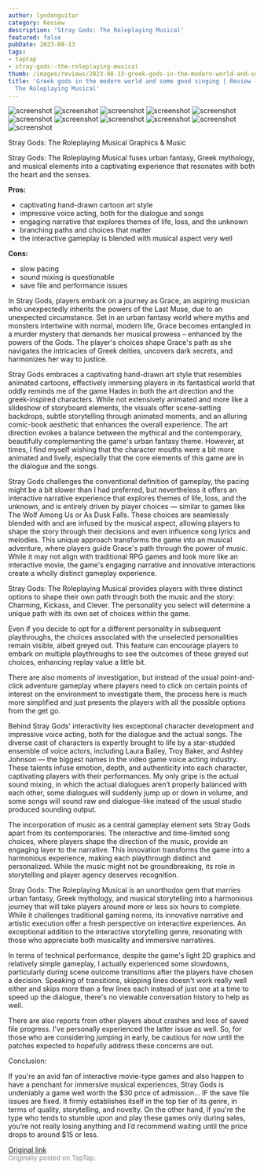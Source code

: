 ```yaml
---
author: lyndonguitar
category: Review
description: 'Stray Gods: The Roleplaying Musical'
featured: false
pubDate: 2023-08-13
tags:
- taptap
- stray-gods:-the-roleplaying-musical
thumb: /images/reviews/2023-08-13-greek-gods-in-the-modern-world-and-some-good-singing--review---stray-gods-the-roleplaying-0.avif
title: 'Greek gods in the modern world and some good singing | Review - Stray Gods:
  The Roleplaying Musical'
---
```


<div class="gallery">
  <img src="/images/reviews/2023-08-13-greek-gods-in-the-modern-world-and-some-good-singing--review---stray-gods-the-roleplaying-0.avif" alt="screenshot" />
  <img src="/images/reviews/2023-08-13-greek-gods-in-the-modern-world-and-some-good-singing--review---stray-gods-the-roleplaying-1.avif" alt="screenshot" />
  <img src="/images/reviews/2023-08-13-greek-gods-in-the-modern-world-and-some-good-singing--review---stray-gods-the-roleplaying-2.avif" alt="screenshot" />
  <img src="/images/reviews/2023-08-13-greek-gods-in-the-modern-world-and-some-good-singing--review---stray-gods-the-roleplaying-3.avif" alt="screenshot" />
  <img src="/images/reviews/2023-08-13-greek-gods-in-the-modern-world-and-some-good-singing--review---stray-gods-the-roleplaying-4.avif" alt="screenshot" />
  <img src="/images/reviews/2023-08-13-greek-gods-in-the-modern-world-and-some-good-singing--review---stray-gods-the-roleplaying-5.avif" alt="screenshot" />
  <img src="/images/reviews/2023-08-13-greek-gods-in-the-modern-world-and-some-good-singing--review---stray-gods-the-roleplaying-6.avif" alt="screenshot" />
  <img src="/images/reviews/2023-08-13-greek-gods-in-the-modern-world-and-some-good-singing--review---stray-gods-the-roleplaying-7.avif" alt="screenshot" />
  <img src="/images/reviews/2023-08-13-greek-gods-in-the-modern-world-and-some-good-singing--review---stray-gods-the-roleplaying-8.avif" alt="screenshot" />
  <img src="/images/reviews/2023-08-13-greek-gods-in-the-modern-world-and-some-good-singing--review---stray-gods-the-roleplaying-9.avif" alt="screenshot" />
  <img src="/images/reviews/2023-08-13-greek-gods-in-the-modern-world-and-some-good-singing--review---stray-gods-the-roleplaying-10.avif" alt="screenshot" />
</div>

Stray Gods: The Roleplaying Musical
Graphics & Music

Stray Gods: The Roleplaying Musical fuses urban fantasy, Greek mythology, and musical elements into a captivating experience that resonates with both the heart and the senses.


**Pros:**
- captivating hand-drawn cartoon art style
- impressive voice acting, both for the dialogue and songs
- engaging narrative that explores themes of life, loss, and the unknown
- branching paths and choices that matter
- the interactive gameplay is blended with musical aspect very well



**Cons:**
- slow pacing
- sound mixing is questionable
- save file and performance issues


In Stray Gods, players embark on a journey as Grace, an aspiring musician who unexpectedly inherits the powers of the Last Muse, due to an unexpected circumstance. Set in an urban fantasy world where myths and monsters intertwine with normal, modern life, Grace becomes entangled in a murder mystery that demands her musical prowess – enhanced by the powers of the Gods. The player's choices shape Grace's path as she navigates the intricacies of Greek deities, uncovers dark secrets, and harmonizes her way to justice.

Stray Gods embraces a captivating hand-drawn art style that resembles animated cartoons, effectively immersing players in its fantastical world that oddly reminds me of the game Hades in both the art direction and the greek-inspired characters. While not extensively animated and more like a slideshow of storyboard elements, the visuals offer scene-setting backdrops, subtle storytelling through animated moments, and an alluring comic-book aesthetic that enhances the overall experience. The art direction evokes a balance between the mythical and the contemporary, beautifully complementing the game's urban fantasy theme. However, at times, I find myself wishing that the character mouths were a bit more animated and lively, especially that the core elements of this game are in the dialogue and the songs.

Stray Gods challenges the conventional definition of gameplay, the pacing might be a bit slower than I had preferred, but nevertheless it offers an interactive narrative experience that explores themes of life, loss, and the unknown, and is entirely driven by player choices — similar to games like The Wolf Among Us or As Dusk Falls. These choices are seamlessly blended with and are infused by the musical aspect, allowing players to shape the story through their decisions and even influence song lyrics and melodies. This unique approach transforms the game into an musical adventure, where players guide Grace's path through the power of music. While it may not align with traditional RPG games and look more like an interactive movie, the game's engaging narrative and innovative interactions create a wholly distinct gameplay experience.

Stray Gods: The Roleplaying Musical provides players with three distinct options to shape their own path through both the music and the story: Charming, Kickass, and Clever. The personality you select will determine a unique path with its own set of choices within the game.

Even if you decide to opt for a different personality in subsequent playthroughs, the choices associated with the unselected personalities remain visible, albeit greyed out. This feature can encourage players to embark on multiple playthroughs to see the outcomes of these greyed out choices, enhancing replay value a little bit.

There are also moments of investigation, but instead of the usual point-and-click adventure gameplay where players need to click on certain points of interest on the environment to investigate them, the process here is much more simplified and just presents the players with all the possible options from the get go.

Behind Stray Gods' interactivity lies exceptional character development and impressive voice acting, both for the dialogue and the actual songs. The diverse cast of characters is expertly brought to life by a star-studded ensemble of voice actors, including Laura Bailey, Troy Baker, and Ashley Johnson — the biggest names in the video game voice acting industry. These talents infuse emotion, depth, and authenticity into each character, captivating players with their performances. My only gripe is the actual sound mixing, in which the actual dialogues aren’t properly balanced with each other, some dialogues will suddenly jump up or down in volume, and some songs will sound raw and dialogue-like instead of the usual studio produced sounding output.

The incorporation of music as a central gameplay element sets Stray Gods apart from its contemporaries. The interactive and time-limited song choices, where players shape the direction of the music, provide an engaging layer to the narrative. This innovation transforms the game into a harmonious experience, making each playthrough distinct and personalized. While the music might not be groundbreaking, its role in storytelling and player agency deserves recognition.

Stray Gods: The Roleplaying Musical is an unorthodox gem that marries urban fantasy, Greek mythology, and musical storytelling into a harmonious journey that will take players around more or less six hours to complete. While it challenges traditional gaming norms, its innovative narrative and artistic execution offer a fresh perspective on interactive experiences. An exceptional addition to the interactive storytelling genre, resonating with those who appreciate both musicality and immersive narratives.

In terms of technical performance, despite the game's light 2D graphics and relatively simple gameplay, I actually experienced some slowdowns, particularly during scene outcome transitions after the players have chosen a decision. Speaking of transitions, skipping lines doesn't work really well either and skips more than a few lines each instead of just one at a time to speed up the dialogue, there's no viewable conversation history to help as well.

There are also reports from other players about crashes and loss of saved file progress. I've personally experienced the latter issue as well. So, for those who are considering jumping in early, be cautious for now until the patches expected to hopefully address these concerns are out.

Conclusion:

If you're an avid fan of interactive movie-type games and also happen to have a penchant for immersive musical experiences, Stray Gods is undeniably a game well worth the $30 price of admission… IF the save file issues are fixed. It firmly establishes itself in the top tier of its genre, in terms of quality, storytelling, and novelty. On the other hand, if you're the type who tends to stumble upon and play these games only during sales, you’re not really losing anything and I’d recommend waiting until the price drops to around $15 or less.

[Original link](https://www.taptap.io/post/6136708)<br><span style="font-size: 0.95em; color: #888;">Originally posted on TapTap.</span>